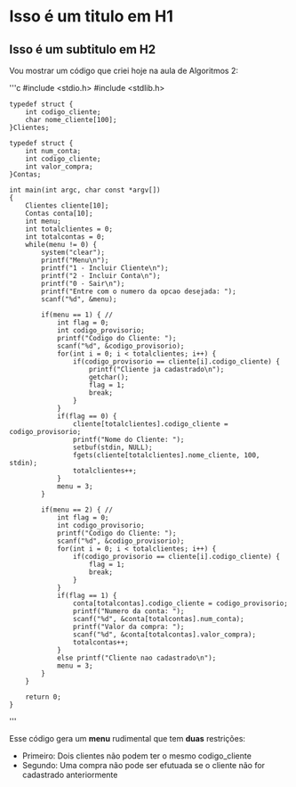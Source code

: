 # Isso é um titulo em H1
## Isso é um subtitulo em H2

Vou mostrar um código que criei hoje na aula de Algoritmos 2:

'''c
    \#include <stdio.h>
    \#include <stdlib.h>

    typedef struct {
        int codigo_cliente;
        char nome_cliente[100];
    }Clientes;

    typedef struct {
        int num_conta;
        int codigo_cliente;
        int valor_compra;
    }Contas;

    int main(int argc, char const *argv[])
    {
        Clientes cliente[10];
        Contas conta[10];
        int menu;
        int totalclientes = 0;
        int totalcontas = 0;
        while(menu != 0) {
            system("clear");
            printf("Menu\n");
            printf("1 - Incluir Cliente\n");
            printf("2 - Incluir Conta\n");
            printf("0 - Sair\n");
            printf("Entre com o numero da opcao desejada: ");
            scanf("%d", &menu);

            if(menu == 1) { //
                int flag = 0;
                int codigo_provisorio;
                printf("Codigo do Cliente: ");
                scanf("%d", &codigo_provisorio);
                for(int i = 0; i < totalclientes; i++) {
                    if(codigo_provisorio == cliente[i].codigo_cliente) {
                        printf("Cliente ja cadastrado\n");
                        getchar();
                        flag = 1;
                        break;
                    }
                }
                if(flag == 0) {
                    cliente[totalclientes].codigo_cliente = codigo_provisorio;
                    printf("Nome do Cliente: ");
                    setbuf(stdin, NULL);
                    fgets(cliente[totalclientes].nome_cliente, 100, stdin);
                    totalclientes++;
                }
                menu = 3;
            }

            if(menu == 2) { //
                int flag = 0;
                int codigo_provisorio;
                printf("Codigo do Cliente: ");
                scanf("%d", &codigo_provisorio);
                for(int i = 0; i < totalclientes; i++) {
                    if(codigo_provisorio == cliente[i].codigo_cliente) {
                        flag = 1;
                        break;
                    }
                }
                if(flag == 1) {
                    conta[totalcontas].codigo_cliente = codigo_provisorio;
                    printf("Numero da conta: ");
                    scanf("%d", &conta[totalcontas].num_conta);
                    printf("Valor da compra: ");
                    scanf("%d", &conta[totalcontas].valor_compra);
                    totalcontas++;
                }
                else printf("Cliente nao cadastrado\n");
                menu = 3;
            }
        }

        return 0;
    }
'''

Esse código gera um **menu** rudimental que tem **duas** restrições:

* Primeiro: Dois clientes não podem ter o mesmo codigo_cliente
* Segundo: Uma compra não pode ser efutuada se o cliente não for cadastrado anteriormente